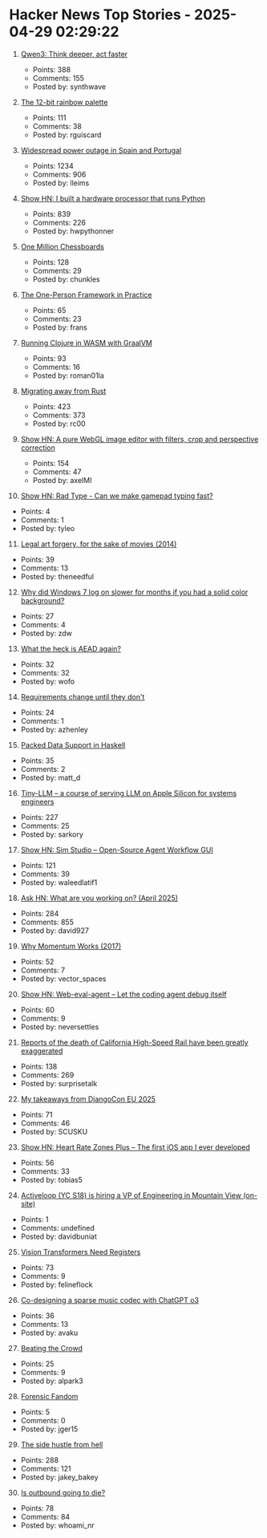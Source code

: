 # Hacker News Top Stories - 2025-04-29 02:29:22

1. [Qwen3: Think deeper, act faster](https://qwenlm.github.io/blog/qwen3/)
   - Points: 388
   - Comments: 155
   - Posted by: synthwave

2. [The 12-bit rainbow palette](https://iamkate.com/data/12-bit-rainbow/)
   - Points: 111
   - Comments: 38
   - Posted by: rguiscard

3. [Widespread power outage in Spain and Portugal](https://www.bbc.com/news/live/c9wpq8xrvd9t)
   - Points: 1234
   - Comments: 906
   - Posted by: lleims

4. [Show HN: I built a hardware processor that runs Python](https://www.runpyxl.com/gpio)
   - Points: 839
   - Comments: 226
   - Posted by: hwpythonner

5. [One Million Chessboards](https://onemillionchessboards.com/#199,276)
   - Points: 128
   - Comments: 29
   - Posted by: chunkles

6. [The One-Person Framework in Practice](https://link.mail.beehiiv.com/ss/c/u001.5SRwDQ9qxPQW8vmD5Do73b3R4eTCi2vXqPyztEk6wMFC9_fqEAcDVx6xEJ96T4BSMXrPS7z5exEBSTF4pF48z8SqJkJnkAwMUW9LtYdd8lWmvkDinT92nsk5HmXOHdWgLsysm9FMGrqmu7dnG57cXpga8ZOe8X0IV8pyeC3AswdRMaitfT307y7naP-_6W5CiolKhXCKrEndMGCW2PftFUu9ieYOxpVJ_fhu82gAh-4/4g1/wA_MG-I5SVCyR3KY66oEaQ/h30/h001.kLDFZMgisudi21zmTPbd_O8U7X98d4UxYqZjQTb_D7o)
   - Points: 65
   - Comments: 23
   - Posted by: frans

7. [Running Clojure in WASM with GraalVM](https://romanliutikov.com/blog/running-clojure-in-wasm)
   - Points: 93
   - Comments: 16
   - Posted by: roman01la

8. [Migrating away from Rust](https://deadmoney.gg/news/articles/migrating-away-from-rust)
   - Points: 423
   - Comments: 373
   - Posted by: rc00

9. [Show HN: A pure WebGL image editor with filters, crop and perspective correction](https://github.com/xdadda/mini-photo-editor)
   - Points: 154
   - Comments: 47
   - Posted by: axelMI

10. [Show HN: Rad Type - Can we make gamepad typing fast?](https://www.tyleo.com/projects/rad-type)
   - Points: 4
   - Comments: 1
   - Posted by: tyleo

11. [Legal art forgery, for the sake of movies (2014)](https://www.vanityfair.com/hollywood/2014/04/art-in-movies)
   - Points: 39
   - Comments: 13
   - Posted by: theneedful

12. [Why did Windows 7 log on slower for months if you had a solid color background?](https://devblogs.microsoft.com/oldnewthing/20250428-00/?p=111121)
   - Points: 27
   - Comments: 4
   - Posted by: zdw

13. [What the heck is AEAD again?](https://ochagavia.nl/blog/what-the-heck-is-aead-again/)
   - Points: 32
   - Comments: 32
   - Posted by: wofo

14. [Requirements change until they don't](https://buttondown.com/hillelwayne/archive/requirements-change-until-they-dont/)
   - Points: 24
   - Comments: 1
   - Posted by: azhenley

15. [Packed Data Support in Haskell](https://arthi-chaud.github.io/posts/packed/)
   - Points: 35
   - Comments: 2
   - Posted by: matt_d

16. [Tiny-LLM – a course of serving LLM on Apple Silicon for systems engineers](https://github.com/skyzh/tiny-llm)
   - Points: 227
   - Comments: 25
   - Posted by: sarkory

17. [Show HN: Sim Studio – Open-Source Agent Workflow GUI](https://github.com/simstudioai/sim)
   - Points: 121
   - Comments: 39
   - Posted by: waleedlatif1

18. [Ask HN: What are you working on? (April 2025)](undefined)
   - Points: 284
   - Comments: 855
   - Posted by: david927

19. [Why Momentum Works (2017)](https://distill.pub/2017/momentum/)
   - Points: 52
   - Comments: 7
   - Posted by: vector_spaces

20. [Show HN: Web-eval-agent – Let the coding agent debug itself](https://github.com/Operative-Sh/web-eval-agent)
   - Points: 60
   - Comments: 9
   - Posted by: neversettles

21. [Reports of the death of California High-Speed Rail have been greatly exaggerated](https://asteriskmag.com/issues/10/reports-of-the-death-of-california-high-speed-rail-have-been-greatly-exaggerated)
   - Points: 138
   - Comments: 269
   - Posted by: surprisetalk

22. [My takeaways from DjangoCon EU 2025](https://www.zachbellay.com/posts/djangocon-eu-2025/)
   - Points: 71
   - Comments: 46
   - Posted by: SCUSKU

23. [Show HN: Heart Rate Zones Plus – The first iOS app I ever developed](https://apps.apple.com/us/app/heart-rate-zones-plus/id6744743232)
   - Points: 56
   - Comments: 33
   - Posted by: tobias5

24. [Activeloop (YC S18) is hiring a VP of Engineering in Mountain View (on-site)](https://careers.activeloop.ai/)
   - Points: 1
   - Comments: undefined
   - Posted by: davidbuniat

25. [Vision Transformers Need Registers](https://arxiv.org/abs/2309.16588)
   - Points: 73
   - Comments: 9
   - Posted by: felineflock

26. [Co-designing a sparse music codec with ChatGPT o3](https://akuz.me/co-designing-a-sparse-music-codec-with-chatgpt-o3-in-one-day-my-mini-pied-piper.html)
   - Points: 36
   - Comments: 13
   - Posted by: avaku

27. [Beating the Crowd](https://www.withentropy.com/blog/2025-04-21-beating_the_crowd/)
   - Points: 25
   - Comments: 9
   - Posted by: alpark3

28. [Forensic Fandom](https://exiledfan.substack.com/p/introducing-forensic-fandom)
   - Points: 5
   - Comments: 0
   - Posted by: jger15

29. [The side hustle from hell](https://blog.jacobstechtavern.com/p/the-side-hustle-from-hell)
   - Points: 288
   - Comments: 121
   - Posted by: jakey_bakey

30. [Is outbound going to die?](https://rnikhil.com/2025/04/25/sales-outbound-ai-dead)
   - Points: 78
   - Comments: 84
   - Posted by: whoami_nr


